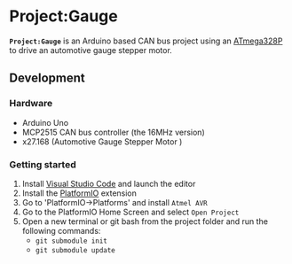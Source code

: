 # __Project:Gauge__

__`Project:Gauge`__ is an Arduino based CAN bus project using an [ATmega328P](https://www.microchip.com/wwwproducts/ATmega328p) to drive an automotive gauge stepper motor.

## __Development__

### __Hardware__

  * Arduino Uno
  * MCP2515 CAN bus controller (the 16MHz version)
  * x27.168 (Automotive Gauge Stepper Motor )

### __Getting started__

1. Install [Visual Studio Code](https://code.visualstudio.com/) and launch the editor
1. Install the [PlatformIO](https://marketplace.visualstudio.com/items?itemName=platformio.platformio-ide) extension
1. Go to 'PlatformIO->Platforms' and install `Atmel AVR`
1. Go to the PlatformIO Home Screen and select `Open Project`
1. Open a new terminal or git bash from the project folder and run the following commands:
    * `git submodule init`
    * `git submodule update`
